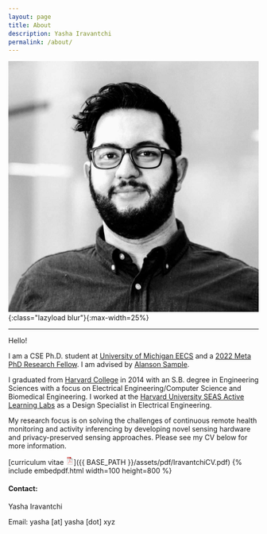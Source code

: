```yaml
---
layout: page
title: About
description: Yasha Iravantchi
permalink: /about/
---
```

![Yasha S. Iravantchi](/assets/pics/yasha.jpg){:class="lazyload blur"}{:max-width=25%}

<!-- {% include image.html url="/assets/pics/yasha.png" width=500 align="right" %} -->
---

Hello!

I am a CSE Ph.D. student at [University of Michigan EECS](https://www.eecs.umich.edu/) and a [2022 Meta PhD Research Fellow](https://research.facebook.com/blog/2022/2/announcing-the-recipients-of-the-2022-meta-phd-research-fellowship/). I am advised by [Alanson Sample](http://www.alansonsample.com/). 

I graduated from [Harvard College](https://college.harvard.edu) in 2014 with an S.B. degree in Engineering Sciences with a focus on Electrical Engineering/Computer Science and Biomedical Engineering. I worked at the 
[Harvard University SEAS Active Learning Labs](https://www.seas.harvard.edu/active-learning-labs) as a Design Specialist in Electrical Engineering. 

My research focus is on solving the challenges of continuous remote health monitoring and activity inferencing by developing novel sensing hardware and privacy-preserved sensing approaches. Please see my CV below for more information. 

[curriculum vitae ![CV as pdf](/assets/icons16/pdf-icon.png)]({{ BASE_PATH }}/assets/pdf/IravantchiCV.pdf)
{% include embedpdf.html width=100 height=800 %}

#### Contact:

Yasha Iravantchi

Email: yasha [at] yasha [dot] xyz
